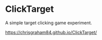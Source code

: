 # ClickTarget
A simple target clicking game experiment.  

https://chrisgraham84.github.io/ClickTarget/

